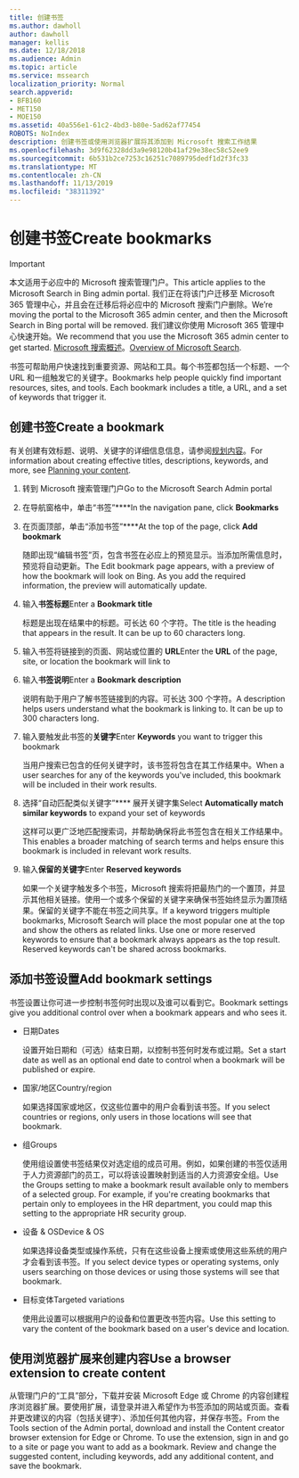 ```yaml
---
title: 创建书签
ms.author: dawholl
author: dawholl
manager: kellis
ms.date: 12/18/2018
ms.audience: Admin
ms.topic: article
ms.service: mssearch
localization_priority: Normal
search.appverid:
- BFB160
- MET150
- MOE150
ms.assetid: 40a556e1-61c2-4bd3-b80e-5ad62af77454
ROBOTS: NoIndex
description: 创建书签或使用浏览器扩展将其添加到 Microsoft 搜索工作结果
ms.openlocfilehash: 3d9f62328dd3a9e98120b41af29e38ec58c52ee9
ms.sourcegitcommit: 6b531b2ce7253c16251c7089795dedf1d2f3fc33
ms.translationtype: MT
ms.contentlocale: zh-CN
ms.lasthandoff: 11/13/2019
ms.locfileid: "38311392"
---
```

# <a name="create-bookmarks"></a><span data-ttu-id="57bbc-103">创建书签</span><span class="sxs-lookup"><span data-stu-id="57bbc-103">Create bookmarks</span></span>

> [!IMPORTANT]
> <span data-ttu-id="57bbc-104">本文适用于必应中的 Microsoft 搜索管理门户。</span><span class="sxs-lookup"><span data-stu-id="57bbc-104">This article applies to the Microsoft Search in Bing admin portal.</span></span> <span data-ttu-id="57bbc-105">我们正在将该门户迁移至 Microsoft 365 管理中心，并且会在迁移后将必应中的 Microsoft 搜索门户删除。</span><span class="sxs-lookup"><span data-stu-id="57bbc-105">We’re moving the portal to the Microsoft 365 admin center, and then the Microsoft Search in Bing portal will be removed.</span></span> <span data-ttu-id="57bbc-106">我们建议你使用 Microsoft 365 管理中心快速开始。</span><span class="sxs-lookup"><span data-stu-id="57bbc-106">We recommend that you use the Microsoft 365 admin center to get started.</span></span> <span data-ttu-id="57bbc-107">[Microsoft 搜索概述](overview-microsoft-search.md)。</span><span class="sxs-lookup"><span data-stu-id="57bbc-107">[Overview of Microsoft Search](overview-microsoft-search.md).</span></span>
    
<span data-ttu-id="57bbc-p102">书签可帮助用户快速找到重要资源、网站和工具。每个书签都包括一个标题、一个 URL 和一组触发它的关键字。</span><span class="sxs-lookup"><span data-stu-id="57bbc-p102">Bookmarks help people quickly find important resources, sites, and tools. Each bookmark includes a title, a URL, and a set of keywords that trigger it.</span></span>
  
## <a name="create-a-bookmark"></a><span data-ttu-id="57bbc-110">创建书签</span><span class="sxs-lookup"><span data-stu-id="57bbc-110">Create a bookmark</span></span>

<span data-ttu-id="57bbc-111">有关创建有效标题、说明、关键字的详细信息信息，请参阅[规划内容](plan-your-content.md)。</span><span class="sxs-lookup"><span data-stu-id="57bbc-111">For information about creating effective titles, descriptions, keywords, and more, see [Planning your content](plan-your-content.md).</span></span>
  
1. <span data-ttu-id="57bbc-112">转到 Microsoft 搜索管理门户</span><span class="sxs-lookup"><span data-stu-id="57bbc-112">Go to the Microsoft Search Admin portal</span></span>
    
2. <span data-ttu-id="57bbc-113">在导航窗格中，单击“书签”\*\*\*\*</span><span class="sxs-lookup"><span data-stu-id="57bbc-113">In the navigation pane, click **Bookmarks**</span></span>
    
3. <span data-ttu-id="57bbc-114">在页面顶部，单击“添加书签”\*\*\*\*</span><span class="sxs-lookup"><span data-stu-id="57bbc-114">At the top of the page, click **Add bookmark**</span></span>
    
    <span data-ttu-id="57bbc-p103">随即出现“编辑书签”页，包含书签在必应上的预览显示。当添加所需信息时，预览将自动更新。</span><span class="sxs-lookup"><span data-stu-id="57bbc-p103">The Edit bookmark page appears, with a preview of how the bookmark will look on Bing. As you add the required information, the preview will automatically update.</span></span>
    
4. <span data-ttu-id="57bbc-117">输入**书签标题**</span><span class="sxs-lookup"><span data-stu-id="57bbc-117">Enter a **Bookmark title**</span></span>
    
    <span data-ttu-id="57bbc-p104">标题是出现在结果中的标题。可长达 60 个字符。</span><span class="sxs-lookup"><span data-stu-id="57bbc-p104">The title is the heading that appears in the result. It can be up to 60 characters long.</span></span>
    
5. <span data-ttu-id="57bbc-120">输入书签将链接到的页面、网站或位置的 **URL**</span><span class="sxs-lookup"><span data-stu-id="57bbc-120">Enter the **URL** of the page, site, or location the bookmark will link to</span></span> 
    
6. <span data-ttu-id="57bbc-121">输入**书签说明**</span><span class="sxs-lookup"><span data-stu-id="57bbc-121">Enter a **Bookmark description**</span></span>
    
    <span data-ttu-id="57bbc-p105">说明有助于用户了解书签链接到的内容。可长达 300 个字符。</span><span class="sxs-lookup"><span data-stu-id="57bbc-p105">A description helps users understand what the bookmark is linking to. It can be up to 300 characters long.</span></span>
    
7. <span data-ttu-id="57bbc-124">输入要触发此书签的**关键字**</span><span class="sxs-lookup"><span data-stu-id="57bbc-124">Enter **Keywords** you want to trigger this bookmark</span></span> 
    
    <span data-ttu-id="57bbc-125">当用户搜索已包含的任何关键字时，该书签将包含在其工作结果中。</span><span class="sxs-lookup"><span data-stu-id="57bbc-125">When a user searches for any of the keywords you've included, this bookmark will be included in their work results.</span></span>
    
8. <span data-ttu-id="57bbc-126">选择“自动匹配类似关键字”\*\*\*\* 展开关键字集</span><span class="sxs-lookup"><span data-stu-id="57bbc-126">Select **Automatically match similar keywords** to expand your set of keywords</span></span> 
    
    <span data-ttu-id="57bbc-127">这样可以更广泛地匹配搜索词，并帮助确保将此书签包含在相关工作结果中。</span><span class="sxs-lookup"><span data-stu-id="57bbc-127">This enables a broader matching of search terms and helps ensure this bookmark is included in relevant work results.</span></span>
    
9. <span data-ttu-id="57bbc-128">输入**保留的关键字**</span><span class="sxs-lookup"><span data-stu-id="57bbc-128">Enter **Reserved keywords**</span></span>
    
    <span data-ttu-id="57bbc-p106">如果一个关键字触发多个书签，Microsoft 搜索将把最热门的一个置顶，并显示其他相关链接。使用一个或多个保留的关键字来确保书签始终显示为置顶结果。保留的关键字不能在书签之间共享。</span><span class="sxs-lookup"><span data-stu-id="57bbc-p106">If a keyword triggers multiple bookmarks, Microsoft Search will place the most popular one at the top and show the others as related links. Use one or more reserved keywords to ensure that a bookmark always appears as the top result. Reserved keywords can't be shared across bookmarks.</span></span>
    
## <a name="add-bookmark-settings"></a><span data-ttu-id="57bbc-132">添加书签设置</span><span class="sxs-lookup"><span data-stu-id="57bbc-132">Add bookmark settings</span></span>

<span data-ttu-id="57bbc-133">书签设置让你可进一步控制书签何时出现以及谁可以看到它。</span><span class="sxs-lookup"><span data-stu-id="57bbc-133">Bookmark settings give you additional control over when a bookmark appears and who sees it.</span></span>
  
- <span data-ttu-id="57bbc-134">日期</span><span class="sxs-lookup"><span data-stu-id="57bbc-134">Dates</span></span>
    
    <span data-ttu-id="57bbc-135">设置开始日期和（可选）结束日期，以控制书签何时发布或过期。</span><span class="sxs-lookup"><span data-stu-id="57bbc-135">Set a start date as well as an optional end date to control when a bookmark will be published or expire.</span></span> 
    
- <span data-ttu-id="57bbc-136">国家/地区</span><span class="sxs-lookup"><span data-stu-id="57bbc-136">Country/region</span></span>
    
    <span data-ttu-id="57bbc-137">如果选择国家或地区，仅这些位置中的用户会看到该书签。</span><span class="sxs-lookup"><span data-stu-id="57bbc-137">If you select countries or regions, only users in those locations will see that bookmark.</span></span>
    
- <span data-ttu-id="57bbc-138">组</span><span class="sxs-lookup"><span data-stu-id="57bbc-138">Groups</span></span>
    
    <span data-ttu-id="57bbc-p107">使用组设置使书签结果仅对选定组的成员可用。例如，如果创建的书签仅适用于人力资源部门的员工，可以将该设置映射到适当的人力资源安全组。</span><span class="sxs-lookup"><span data-stu-id="57bbc-p107">Use the Groups setting to make a bookmark result available only to members of a selected group. For example, if you're creating bookmarks that pertain only to employees in the HR department, you could map this setting to the appropriate HR security group.</span></span>
    
- <span data-ttu-id="57bbc-141">设备 &amp; OS</span><span class="sxs-lookup"><span data-stu-id="57bbc-141">Device &amp; OS</span></span>
    
    <span data-ttu-id="57bbc-142">如果选择设备类型或操作系统，只有在这些设备上搜索或使用这些系统的用户才会看到该书签。</span><span class="sxs-lookup"><span data-stu-id="57bbc-142">If you select device types or operating systems, only users searching on those devices or using those systems will see that bookmark.</span></span>
    
- <span data-ttu-id="57bbc-143">目标变体</span><span class="sxs-lookup"><span data-stu-id="57bbc-143">Targeted variations</span></span>
    
    <span data-ttu-id="57bbc-144">使用此设置可以根据用户的设备和位置更改书签内容。</span><span class="sxs-lookup"><span data-stu-id="57bbc-144">Use this setting to vary the content of the bookmark based on a user's device and location.</span></span>
    
## <a name="use-a-browser-extension-to-create-content"></a><span data-ttu-id="57bbc-145">使用浏览器扩展来创建内容</span><span class="sxs-lookup"><span data-stu-id="57bbc-145">Use a browser extension to create content</span></span>

<span data-ttu-id="57bbc-p108">从管理门户的“工具”部分，下载并安装 Microsoft Edge 或 Chrome 的内容创建程序浏览器扩展。要使用扩展，请登录并进入希望作为书签添加的网站或页面。查看并更改建议的内容（包括关键字）、添加任何其他内容，并保存书签。</span><span class="sxs-lookup"><span data-stu-id="57bbc-p108">From the Tools section of the Admin portal, download and install the Content creator browser extension for Edge or Chrome. To use the extension, sign in and go to a site or page you want to add as a bookmark. Review and change the suggested content, including keywords, add any additional content, and save the bookmark.</span></span>